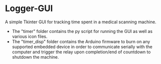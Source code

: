 # Logger-GUI
A simple Tkinter GUI for tracking time spent in a medical scanning machine.

- The "timer" folder contains the py script for running the GUI as well as various icon files.
- The "timer_disp" folder contains the Arduino firmware to burn on any supported embedded device in order to communicate serially with the computer and trigger the relay upon completion/end of countdown to shutdown the machine.
